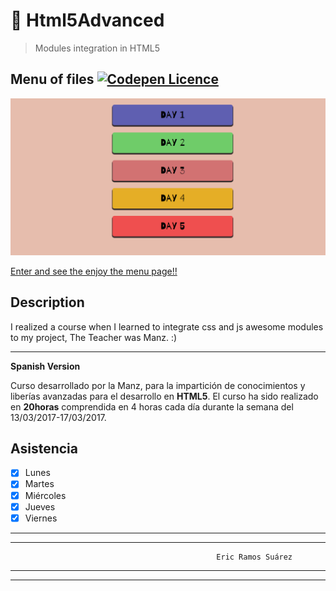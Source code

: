 # :cookie: Html5Advanced 
> Modules integration in HTML5

## Menu of files [![Codepen Licence](https://img.shields.io/badge/codepen.io-up-green.svg)](https://codepen.io/alu0100786330/pen/BRvEgj)

![Picture](screenshot.png)

[Enter and see the enjoy the menu page!!](https://ericrsuarez.github.io/Html5/)



## Description       

 I realized a course when I learned to integrate css and js awesome modules to my project, The Teacher was Manz. :) 
 
---
**Spanish Version**

 Curso desarrollado por la Manz, para la impartición de conocimientos y liberías avanzadas para el desarrollo en **HTML5**. El curso ha
 sido realizado en **20horas** comprendida en 4 horas cada día durante la semana del 13/03/2017-17/03/2017.
  
  
## Asistencia

- [x] Lunes
- [x] Martes
- [x] Miércoles
- [x] Jueves
- [x] Viernes

***
***
                                                  Eric Ramos Suárez
***
***


